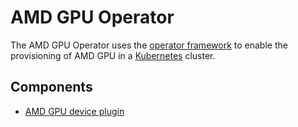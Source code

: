 # AMD GPU Operator
The AMD GPU Operator uses the [operator framework][rhoperator] to enable the provisioning of AMD GPU in a [Kubernetes][k8s] cluster.

## Components
* [AMD GPU device plugin][amddp]


[k8s]: https://kubernetes.io
[amddp]: https://github.com/RadeonOpenCompute/k8s-device-plugin
[rhoperator]: https://cloud.redhat.com/blog/introducing-the-operator-framework
